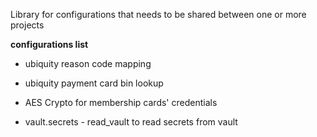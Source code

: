 Library for configurations that needs to be shared between one or more projects

**configurations list**
- ubiquity reason code mapping
- ubiquity payment card bin lookup
- AES Crypto for membership cards' credentials

- vault.secrets - read_vault to read secrets from vault